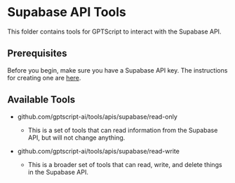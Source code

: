 # Supabase API Tools

This folder contains tools for GPTScript to interact with the Supabase API.

## Prerequisites

Before you begin, make sure you have a Supabase API key. The instructions for creating one are [here](https://supabase.com/docs/reference/api/introduction).

## Available Tools

- github.com/gptscript-ai/tools/apis/supabase/read-only

  - This is a set of tools that can read information from the Supabase API, but will not change anything.

- github.com/gptscript-ai/tools/apis/supabase/read-write

  - This is a broader set of tools that can read, write, and delete things in the Supabase API.
